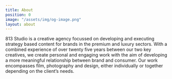 ```yaml
---
title: About
position: 0
image: "/assets/img/og-image.png"
layout: about
---
```


813 Studio is a creative agency focussed on developing and executing strategy based content for brands in the premium and luxury sectors. With a combined experience of over twenty five years between our two key creatives, we create personal and engaging work with the aim of developing a more meaningful relationship between brand and consumer. Our work encompasses film, photography and design, either individually or together depending on the client’s needs.